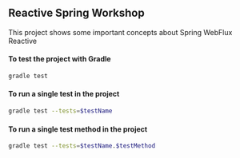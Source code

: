 Reactive Spring Workshop
----------------------------

This project shows some important concepts about Spring WebFlux Reactive

#### To test the project with Gradle

```bash
gradle test
```

#### To run a single test in the project

```bash
gradle test --tests=$testName
```

#### To run a single test method in the project

```bash
gradle test --tests=$testName.$testMethod
```